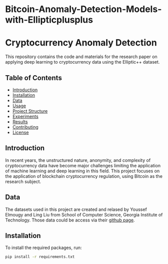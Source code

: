 # Bitcoin-Anomaly-Detection-Models-with-Ellipticplusplus

# Cryptocurrency Anomaly Detection

This repository contains the code and materials for the research paper on applying deep learning to cryptocurrency data using the Elliptic++ dataset.

## Table of Contents
- [Introduction](#introduction)
- [Installation](#installation)
- [Data](#data)
- [Usage](#usage)
- [Project Structure](#project-structure)
- [Experiments](#experiments)
- [Results](#results)
- [Contributing](#contributing)
- [License](#license)

## Introduction
In recent years, the unstructured nature, anonymity, and complexity of cryptocurrency data have become major challenges limiting the application of machine learning and deep learning in this field. This project focuses on the application of blockchain cryptocurrency regulation, using Bitcoin as the research subject.

## Data
The datasets used in this project are created and relased by Youssef Elmougy and Ling Liu from School of Computer Science, Georgia Institute of Technology. Those data could be access via their <a href='https://github.com/git-disl/EllipticPlusPlus'> github page</a>.



## Installation
To install the required packages, run:
```bash
pip install -r requirements.txt
